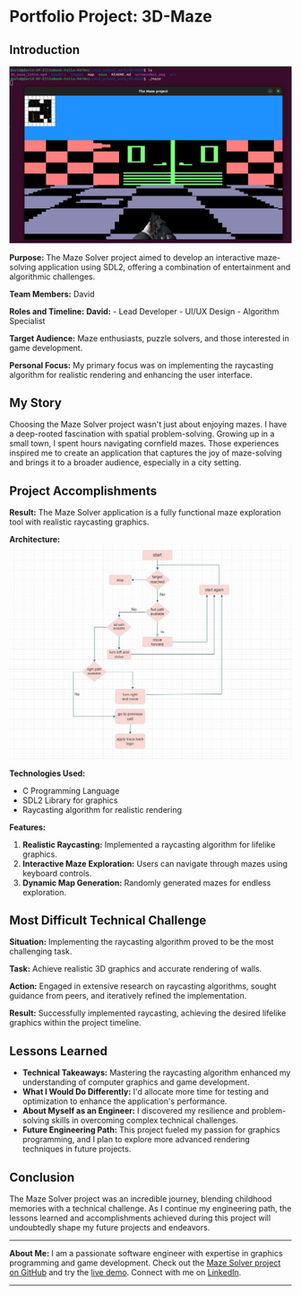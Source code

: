 # Portfolio Project: 3D-Maze

## Introduction

![3D_Maze](3D-Maze_banner.png)

**Purpose:** The Maze Solver project aimed to develop an interactive maze-solving application using SDL2, offering a combination of entertainment and algorithmic challenges.

**Team Members:** David

**Roles and Timeline:**
**David:**
              - Lead Developer
              - UI/UX Design
              - Algorithm Specialist

**Target Audience:** Maze enthusiasts, puzzle solvers, and those interested in game development.

**Personal Focus:** My primary focus was on implementing the raycasting algorithm for realistic rendering and enhancing the user interface.

## My Story

Choosing the Maze Solver project wasn't just about enjoying mazes. I have a deep-rooted fascination with spatial problem-solving. Growing up in a small town, I spent hours navigating cornfield mazes. Those experiences inspired me to create an application that captures the joy of maze-solving and brings it to a broader audience, especially in a city setting.

## Project Accomplishments

**Result:** The Maze Solver application is a fully functional maze exploration tool with realistic raycasting graphics.

**Architecture:**
![Maze Solver Architecture](3D-Maze.png)

**Technologies Used:**
- C Programming Language
- SDL2 Library for graphics
- Raycasting algorithm for realistic rendering

**Features:**
1. **Realistic Raycasting:** Implemented a raycasting algorithm for lifelike graphics.
2. **Interactive Maze Exploration:** Users can navigate through mazes using keyboard controls.
3. **Dynamic Map Generation:** Randomly generated mazes for endless exploration.

## Most Difficult Technical Challenge

**Situation:** Implementing the raycasting algorithm proved to be the most challenging task.

**Task:** Achieve realistic 3D graphics and accurate rendering of walls.

**Action:** Engaged in extensive research on raycasting algorithms, sought guidance from peers, and iteratively refined the implementation.

**Result:** Successfully implemented raycasting, achieving the desired lifelike graphics within the project timeline.

## Lessons Learned

- **Technical Takeaways:** Mastering the raycasting algorithm enhanced my understanding of computer graphics and game development.
- **What I Would Do Differently:** I'd allocate more time for testing and optimization to enhance the application's performance.
- **About Myself as an Engineer:** I discovered my resilience and problem-solving skills in overcoming complex technical challenges.
- **Future Engineering Path:** This project fueled my passion for graphics programming, and I plan to explore more advanced rendering techniques in future projects.

## Conclusion

The Maze Solver project was an incredible journey, blending childhood memories with a technical challenge. As I continue my engineering path, the lessons learned and accomplishments achieved during this project will undoubtedly shape my future projects and endeavors.

---

**About Me:**
I am a passionate software engineer with expertise in graphics programming and game development. Check out the [Maze Solver project on GitHub](link/to/your/github-repo) and try the [live demo](link/to/your/deployed-project). Connect with me on [LinkedIn](link/to/your/linkedin-profile).

---
